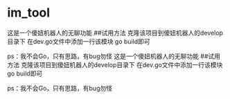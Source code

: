 # im_tool
 这是一个傻妞机器人的无聊功能
 ##试用方法
 克隆该项目到傻妞机器人的develop目录下
 在dev.go文件中添加一行该模块
 go build即可
 
 ps：我不会Go，只有思路，有bug勿怪
 这是一个傻妞机器人的无聊功能
 ##试用方法
 克隆该项目到傻妞机器人的develop目录下
 在dev.go文件中添加一行该模块
 go build即可
 
 ps：我不会Go，只有思路，有bug勿怪
